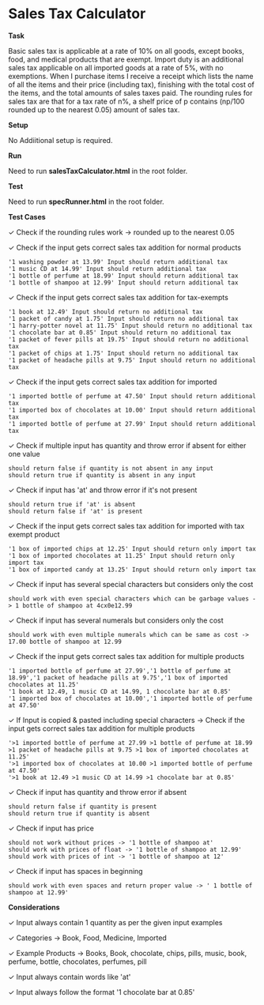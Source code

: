 # Sales Tax Calculator

**Task**

Basic sales tax is applicable at a rate of 10% on all goods, except books, food, and medical
products that are exempt. Import duty is an additional sales tax
applicable on all imported goods at a rate of 5%, with no exemptions. When I purchase items
I receive a receipt which lists the name of all the items and their price (including tax),
finishing with the total cost of the items,
and the total amounts of sales taxes paid. The rounding rules for sales tax are that for a tax
rate of n%, a shelf price of p contains (np/100 rounded up to the nearest 0.05) amount of
sales tax.

**Setup**

No Addiitional setup is required. 

**Run**

Need to run **salesTaxCalculator.html** in the root folder.

**Test**

Need to run **specRunner.html** in the root folder.

**Test Cases**

✓ Check if the rounding rules work -> rounded up to the nearest 0.05

✓ Check if the input gets correct sales tax addition for normal products
    
    '1 washing powder at 13.99' Input should return additional tax
    '1 music CD at 14.99' Input should return additional tax
    '1 bottle of perfume at 18.99' Input should return additional tax
    '1 bottle of shampoo at 12.99' Input should return additional tax
    
✓ Check if the input gets correct sales tax addition for tax-exempts
    
    '1 book at 12.49' Input should return no additional tax
    '1 packet of candy at 1.75' Input should return no additional tax
    '1 harry-potter novel at 11.75' Input should return no additional tax
    '1 chocolate bar at 0.85' Input should return no additional tax
    '1 packet of fever pills at 19.75' Input should return no additional tax
    '1 packet of chips at 1.75' Input should return no additional tax
    '1 packet of headache pills at 9.75' Input should return no additional tax
    
✓ Check if the input gets correct sales tax addition for imported
    
    '1 imported bottle of perfume at 47.50' Input should return additional tax
    '1 imported box of chocolates at 10.00' Input should return additional tax
    '1 imported bottle of perfume at 27.99' Input should return additional tax
    
✓ Check if multiple input has quantity and throw error if absent for either one value
   
    should return false if quantity is not absent in any input
    should return true if quantity is absent in any input
    
✓ Check if input has 'at' and throw error if it's not present
   
    should return true if 'at' is absent
    should return false if 'at' is present
    
✓ Check if the input gets correct sales tax addition for imported with tax exempt product
    
    '1 box of imported chips at 12.25' Input should return only import tax
    '1 box of imported chocolates at 11.25' Input should return only import tax
    '1 box of imported candy at 13.25' Input should return only import tax
    
✓ Check if input has several special characters but considers only the cost 
    
    should work with even special characters which can be garbage values -> 1 bottle of shampoo at 4cx0e12.99
    
✓ Check if input has several numerals but considers only the cost
    
    should work with even multiple numerals which can be same as cost -> 17.00 bottle of shampoo at 12.99
    
✓ Check if the input gets correct sales tax addition for multiple products
    
    '1 imported bottle of perfume at 27.99','1 bottle of perfume at 18.99','1 packet of headache pills at 9.75','1 box of imported chocolates at 11.25'
    '1 book at 12.49, 1 music CD at 14.99, 1 chocolate bar at 0.85'
    '1 imported box of chocolates at 10.00','1 imported bottle of perfume at 47.50'
    
✓ If Input is copied & pasted including special characters -> Check if the input gets correct sales tax addition for multiple products
    
    '>1 imported bottle of perfume at 27.99 >1 bottle of perfume at 18.99 >1 packet of headache pills at 9.75 >1 box of imported chocolates at 11.25'
    '>1 imported box of chocolates at 10.00 >1 imported bottle of perfume at 47.50'
    '>1 book at 12.49 >1 music CD at 14.99 >1 chocolate bar at 0.85'
    
✓ Check if input has quantity and throw error if absent
    
    should return false if quantity is present
    should return true if quantity is absent
    
✓ Check if input has price
    
    should not work without prices -> '1 bottle of shampoo at'
    should work with prices of float -> '1 bottle of shampoo at 12.99'
    should work with prices of int -> '1 bottle of shampoo at 12'
    
✓ Check if input has spaces in beginning
    
    should work with even spaces and return proper value -> ' 1 bottle of shampoo at 12.99'
    

**Considerations**  

✓ Input always contain 1 quantity as per the given input examples

✓ Categories -> Book, Food, Medicine, Imported

✓ Example Products -> Books, Book, chocolate, chips, pills, music, book, perfume, bottle, chocolates, perfumes, pill

✓ Input always contain words like 'at'

✓ Input always follow the format '1 chocolate bar at 0.85'
